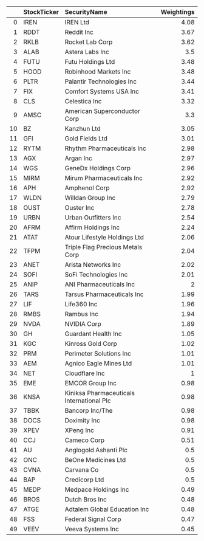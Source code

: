 |    | StockTicker   | SecurityName                              |   Weightings |
|---:|:--------------|:------------------------------------------|-------------:|
|  0 | IREN          | IREN Ltd                                  |         4.08 |
|  1 | RDDT          | Reddit Inc                                |         3.67 |
|  2 | RKLB          | Rocket Lab Corp                           |         3.62 |
|  3 | ALAB          | Astera Labs Inc                           |         3.5  |
|  4 | FUTU          | Futu Holdings Ltd                         |         3.48 |
|  5 | HOOD          | Robinhood Markets Inc                     |         3.48 |
|  6 | PLTR          | Palantir Technologies Inc                 |         3.44 |
|  7 | FIX           | Comfort Systems USA Inc                   |         3.41 |
|  8 | CLS           | Celestica Inc                             |         3.32 |
|  9 | AMSC          | American Superconductor Corp              |         3.3  |
| 10 | BZ            | Kanzhun Ltd                               |         3.05 |
| 11 | GFI           | Gold Fields Ltd                           |         3.01 |
| 12 | RYTM          | Rhythm Pharmaceuticals Inc                |         2.98 |
| 13 | AGX           | Argan Inc                                 |         2.97 |
| 14 | WGS           | GeneDx Holdings Corp                      |         2.96 |
| 15 | MIRM          | Mirum Pharmaceuticals Inc                 |         2.92 |
| 16 | APH           | Amphenol Corp                             |         2.92 |
| 17 | WLDN          | Willdan Group Inc                         |         2.79 |
| 18 | OUST          | Ouster Inc                                |         2.78 |
| 19 | URBN          | Urban Outfitters Inc                      |         2.54 |
| 20 | AFRM          | Affirm Holdings Inc                       |         2.24 |
| 21 | ATAT          | Atour Lifestyle Holdings Ltd              |         2.06 |
| 22 | TFPM          | Triple Flag Precious Metals Corp          |         2.04 |
| 23 | ANET          | Arista Networks Inc                       |         2.02 |
| 24 | SOFI          | SoFi Technologies Inc                     |         2.01 |
| 25 | ANIP          | ANI Pharmaceuticals Inc                   |         2    |
| 26 | TARS          | Tarsus Pharmaceuticals Inc                |         1.99 |
| 27 | LIF           | Life360 Inc                               |         1.96 |
| 28 | RMBS          | Rambus Inc                                |         1.94 |
| 29 | NVDA          | NVIDIA Corp                               |         1.89 |
| 30 | GH            | Guardant Health Inc                       |         1.05 |
| 31 | KGC           | Kinross Gold Corp                         |         1.02 |
| 32 | PRM           | Perimeter Solutions Inc                   |         1.01 |
| 33 | AEM           | Agnico Eagle Mines Ltd                    |         1.01 |
| 34 | NET           | Cloudflare Inc                            |         1    |
| 35 | EME           | EMCOR Group Inc                           |         0.98 |
| 36 | KNSA          | Kiniksa Pharmaceuticals International Plc |         0.98 |
| 37 | TBBK          | Bancorp Inc/The                           |         0.98 |
| 38 | DOCS          | Doximity Inc                              |         0.98 |
| 39 | XPEV          | XPeng Inc                                 |         0.91 |
| 40 | CCJ           | Cameco Corp                               |         0.51 |
| 41 | AU            | Anglogold Ashanti Plc                     |         0.5  |
| 42 | ONC           | BeOne Medicines Ltd                       |         0.5  |
| 43 | CVNA          | Carvana Co                                |         0.5  |
| 44 | BAP           | Credicorp Ltd                             |         0.5  |
| 45 | MEDP          | Medpace Holdings Inc                      |         0.49 |
| 46 | BROS          | Dutch Bros Inc                            |         0.48 |
| 47 | ATGE          | Adtalem Global Education Inc              |         0.48 |
| 48 | FSS           | Federal Signal Corp                       |         0.47 |
| 49 | VEEV          | Veeva Systems Inc                         |         0.45 |